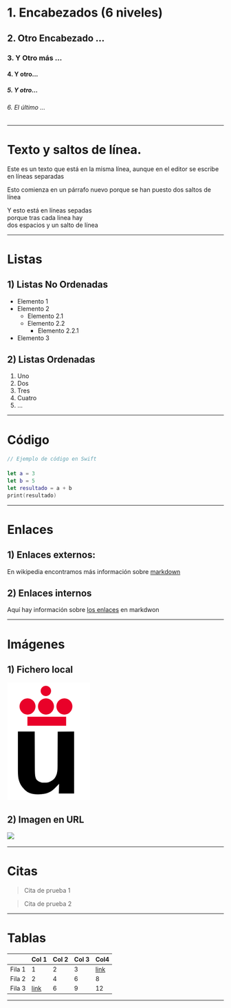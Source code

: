 # 1. Encabezados (6 niveles)
## 2. Otro Encabezado ...
### 3. Y Otro más ...
#### 4. Y otro...
##### 5. Y otro...
###### 6. El último ...

***
# Texto y saltos de línea.

Este es un texto que está en 
la misma línea, aunque en el 
editor se escribe en líneas separadas

Esto comienza en un párrafo nuevo
porque se han puesto dos saltos de línea

Y esto está en líneas sepadas  
porque tras cada linea hay  
dos espacios y un salto de línea

***
# Listas
## 1) Listas No Ordenadas

* Elemento 1
* Elemento 2
    * Elemento 2.1
    * Elemento 2.2
        * Elemento 2.2.1
* Elemento 3

## 2) Listas Ordenadas

1. Uno
2. Dos
3. Tres
4. Cuatro
5. ...

***
# Código
```swift
// Ejemplo de código en Swift

let a = 3
let b = 5
let resultado = a + b
print(resultado)
```

***
# Enlaces

## 1) Enlaces externos:
En wikipedia encontramos más información sobre [markdown](https://es.wikipedia.org/wiki/Markdown)

## 2) Enlaces internos

Aquí hay información sobre [los enlaces](#Enlaces) en markdwon

*** 
# Imágenes

## 1) Fichero local

![](Logo-urjc.png)


## 2) Imagen en URL

![](https://upload.wikimedia.org/wikipedia/commons/2/2f/CC_BY-SA_3.0.png)

***

# Citas

> Cita de prueba 1

> Cita de prueba 2

***

# Tablas

|         | Col 1 | Col 2| Col 3| Col4 |
|---------|-------|------|------|------|
|  Fila 1 |   1   |   2  |   3  |  [link](https://nodejs.org/es/)    |
|  Fila 2 |   2   |   4  |   6  |  8   |
|  Fila 3 |   [link](https://nodejs.org/es/)   |   6  |   9  |  12  |
  
***